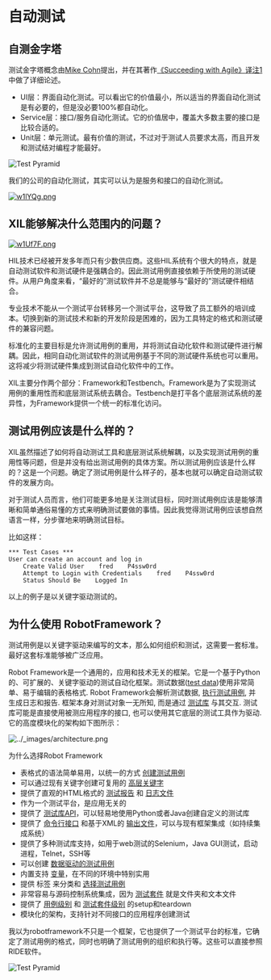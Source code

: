 # 自动测试



## 自测金字塔

测试金字塔概念由[Mike Cohn](http://www.mountaingoatsoftware.com/)提出，并在其著作[《Succeeding with Agile》](http://www.amazon.com/gp/product/0321579364?ie=UTF8&tag=martinfowlerc-20&linkCode=as2&camp=1789&creative=9325&creativeASIN=0321579364)[译注1](http://zyzhang.github.io/blog/2013/04/28/test-pyramid/#MyAnnotation1)中做了详细论述。

* UI层：界面自动化测试。可以看出它的价值最小，所以适当的界面自动化测试是有必要的，但是没必要100%都自动化。
* Service层：接口/服务自动化测试。它的价值居中，覆盖大多数主要的接口是比较合适的。
* Unit层：单元测试。最有价值的测试，不过对于测试人员要求太高，而且开发和测试结对编程才能最好。

![Test Pyramid](http://zyzhang.github.io/assets/image/posts/TestPyramid.jpeg)

我们的公司的自动化测试，其实可以认为是服务和接口的自动化测试。

[![w1lYQg.png](https://s1.ax1x.com/2020/09/09/w1lYQg.png)](https://imgchr.com/i/w1lYQg)



## XIL能够解决什么范围内的问题？

[![w1Uf7F.png](https://s1.ax1x.com/2020/09/09/w1Uf7F.png)](https://imgchr.com/i/w1Uf7F)

HIL技术已经被开发多年而只有少数供应商。这些HIL系统有个很大的特点，就是自动测试软件和测试硬件是强耦合的。因此测试用例直接依赖于所使用的测试硬件。从用户角度来看，“最好的”测试软件并不总是能够与“最好的”测试硬件相结合。

专业技术不能从一个测试平台转移另一个测试平台，这导致了员工额外的培训成本。切换到新的测试技术和新的开发阶段是困难的，因为工具特定的格式和测试硬件的兼容问题。

标准化的主要目标是允许测试用例的重用，并将测试自动化软件和测试硬件进行解耦。因此，相同自动化测试软件的测试用例基于不同的测试硬件系统也可以重用。这将减少将测试硬件集成到测试自动化软件中的工作。

XIL主要分作两个部分：Framework和Testbench。Framework是为了实现测试用例的重用性而和底层测试系统去耦合。Testbench是打平各个底层测试系统的差异性，为Framework提供一个统一的标准化访问。



## 测试用例应该是什么样的？

XIL虽然描述了如何将自动测试工具和底层测试系统解耦，以及实现测试用例的重用性等问题，但是并没有给出测试用例的具体方案。所以测试用例应该是什么样的？这是一个问题。确定了测试用例是什么样子的，基本也就可以确定自动测试软件的发展方向。

对于测试人员而言，他们可能更多地是关注测试目标，同时测试用例应该是能够清晰和简单通俗易懂的方式来明确测试要做的事情。因此我觉得测试用例应该想自然语言一样，分步骤地来明确测试目标。

比如这样：

```
*** Test Cases ***
User can create an account and log in
    Create Valid User    fred    P4ssw0rd
    Attempt to Login with Credentials    fred    P4ssw0rd
    Status Should Be    Logged In
```

以上的例子是以关键字驱动测试的。



## 为什么使用 RobotFramework？

测试用例是以关键字驱动来编写的文本，那么如何组织和测试，这需要一套标准。最好这套标准能够被广泛应用。

Robot Framework是一个通用的，应用和技术无关的框架。它是一个基于Python的、可扩展的、关键字驱动的测试自动化框架。测试数据([test data](https://robotframework-userguide-cn.readthedocs.io/zh_CN/latest/CreatingTestData/TestDataSyntax.html#test-data))使用非常简单、易于编辑的表格格式. Robot Framework会解析测试数据, [执行测试用例](https://robotframework-userguide-cn.readthedocs.io/zh_CN/latest/ExecutingTestCases/BasicUsage.html#executing-test-cases), 并生成日志和报告. 框架本身对测试对象一无所知, 而是通过 [测试库](https://robotframework-userguide-cn.readthedocs.io/zh_CN/latest/ExtendingRobotFramework/CreatingTestLibraries.html#creating-test-libraries) 与其交互. 测试库可能是直接使用被测应用程序的接口, 也可以使用其它底层的测试工具作为驱动.它的高度模块化的架构如下图所示：

![../_images/architecture.png](https://robotframework-userguide-cn.readthedocs.io/zh_CN/latest/_images/architecture.png)

为什么选择Robot Framework

- 表格式的语法简单易用，以统一的方式 [创建测试用例](https://robotframework-userguide-cn.readthedocs.io/zh_CN/latest/CreatingTestData/CreatingTestCases.html#creating-test-cases)
- 可以通过现有关键字创建可复用的 [高层关键字](https://robotframework-userguide-cn.readthedocs.io/zh_CN/latest/CreatingTestData/CreatingUserKeywords.html#creating-user-keywords)
- 提供了直观的HTML格式的 [测试报告](https://robotframework-userguide-cn.readthedocs.io/zh_CN/latest/ExecutingTestCases/OutputFiles.html#report-file) 和 [日志文件](https://robotframework-userguide-cn.readthedocs.io/zh_CN/latest/ExecutingTestCases/OutputFiles.html#log-file)
- 作为一个测试平台，是应用无关的
- 提供了 [测试库API](https://robotframework-userguide-cn.readthedocs.io/zh_CN/latest/ExtendingRobotFramework/CreatingTestLibraries.html#creating-test-libraries)，可以轻易地使用Python或者Java创建自定义的测试库
- 提供了 [命令行接口](https://robotframework-userguide-cn.readthedocs.io/zh_CN/latest/ExecutingTestCases/BasicUsage.html#executing-test-cases) 和基于XML的 [输出文件](https://robotframework-userguide-cn.readthedocs.io/zh_CN/latest/ExecutingTestCases/OutputFiles.html#output-file)，可以与现有框架集成（如持续集成系统）
- 提供了多种测试库支持，如用于web测试的Selenium，Java GUI测试，启动进程，Telnet，SSH等
- 可以创建 [数据驱动的测试用例](https://robotframework-userguide-cn.readthedocs.io/zh_CN/latest/CreatingTestData/CreatingTestCases.html#data-driven-style)
- 内置支持 [变量](https://robotframework-userguide-cn.readthedocs.io/zh_CN/latest/CreatingTestData/Variables.html#variables)，在不同的环境中特别实用
- 提供 标签 来分类和 [选择测试用例](https://robotframework-userguide-cn.readthedocs.io/zh_CN/latest/ExecutingTestCases/ConfiguringExecution.html#selecting-test-cases)
- 非常容易与源码控制系统集成，因为 [测试套件](https://robotframework-userguide-cn.readthedocs.io/zh_CN/latest/CreatingTestData/CreatingTestSuites.html#creating-test-suites) 就是文件夹和文本文件
- 提供了 [用例级别](https://robotframework-userguide-cn.readthedocs.io/zh_CN/latest/CreatingTestData/CreatingTestCases.html#test-setup-and-teardown) 和 [测试套件级别](https://robotframework-userguide-cn.readthedocs.io/zh_CN/latest/CreatingTestData/CreatingTestSuites.html#suite-setup-and-teardown) 的setup和teardown
- 模块化的架构，支持针对不同接口的应用程序创建测试



我以为robotframework不只是一个框架，它也提供了一个测试平台的标准，它确定了测试用例的格式，同时也明确了测试用例的组织和执行等。这些可以直接参照RIDE软件。























![Test Pyramid](http://zyzhang.github.io/assets/image/posts/TestPyramid.jpeg)